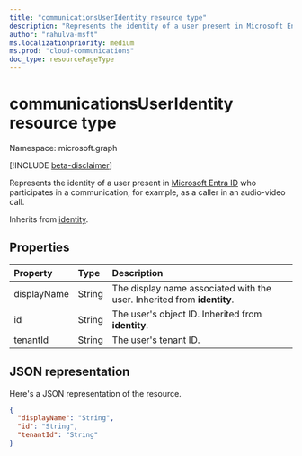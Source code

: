 ```yaml
--- 
title: "communicationsUserIdentity resource type"
description: "Represents the identity of a user present in Microsoft Entra ID who participates in a communication."
author: "rahulva-msft"
ms.localizationpriority: medium
ms.prod: "cloud-communications"
doc_type: resourcePageType
---
```


# communicationsUserIdentity resource type

Namespace: microsoft.graph

[!INCLUDE [beta-disclaimer](../../includes/beta-disclaimer.md)]

Represents the identity of a user present in [Microsoft Entra ID](/azure/active-directory/) who participates in a communication; for example, as a caller in an audio-video call.

Inherits from [identity](identity.md).

## Properties

| Property                       | Type                        | Description        |
| :----------------------------- | :---------------------------| :------------------|
| displayName | String | The display name associated with the user. Inherited from **identity**. |
| id | String | The user's object ID. Inherited from **identity**. |
| tenantId | String | The user's tenant ID. |

## JSON representation

Here's a JSON representation of the resource.

<!-- {
  "blockType": "resource",
  "@odata.type": "microsoft.graph.communicationsUserIdentity",
  "optionalProperties": [
    "displayName",
    "tenantId"
  ],
} -->
```json
{
  "displayName": "String",
  "id": "String",
  "tenantId": "String"
}
```
